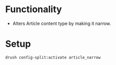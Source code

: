 # Functionality

- Alters Article content type by making it narrow.

# Setup

  ```
  drush config-split:activate article_narrow
  ```
